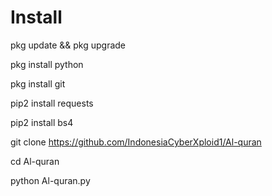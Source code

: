 # Install
pkg update && pkg upgrade

pkg install python

pkg install git

pip2 install requests

pip2 install bs4

git clone https://github.com/IndonesiaCyberXploid1/Al-quran

cd Al-quran

python Al-quran.py
